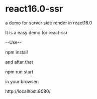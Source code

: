 # react16.0-ssr
a demo for server side render in react16.0

It is a easy demo for react-ssr:

--Use--

npm install 

and after that 

npm run start

in your browser:

http://localhost:8080/
